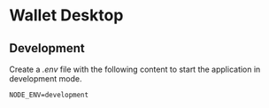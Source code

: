 # Wallet Desktop



## Development
Create a *.env* file with the following content to start the application in development mode.

```
NODE_ENV=development
```